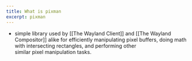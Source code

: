 ```yaml
---
title: What is pixman
excerpt: pixman
---
```

- simple library used by [[The Wayland Client]] and [[The Wayland Compositor]] alike for efficiently manipulating pixel buffers, doing math with intersecting rectangles, and performing other similar pixel manipulation tasks.
